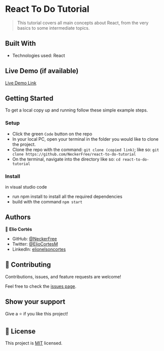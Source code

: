 [](https://img.shields.io/badge/Microverse-blueviolet)

# React To Do Tutorial


> This tutorial covers all main concepts about React, from the very basics to some intermediate topics.


## Built With

- Technologies used: React

## Live Demo (if available)

[Live Demo Link](https://github.com/NeckerFree/react-to-do-tutorial/)


## Getting Started

To get a local copy up and running follow these simple example steps.

### Setup
- Click the green `Code` button on the repo
- In your local PC, open your terminal in the folder you would like to clone the project.
- Clone the repo with the command: `git clone (copied link)`; like so: `git clone https://github.com/NeckerFree/react-to-do-tutorial`
- On the terminal, navigate into the directory like so: `cd react-to-do-tutorial`

### Install
  in visual studio code
- run npm install to install all the required dependencies
- build with the command `npm start`

## Authors

👤 **Elio Cortés**

- GitHub: [@NeckerFree](https://github.com/NeckerFree)
- Twitter: [@ElioCortesM](https://twitter.com/ElioCortesM)
- LinkedIn: [elionelsoncortes](https://www.linkedin.com/in/elionelsoncortes/)

## 🤝 Contributing

Contributions, issues, and feature requests are welcome!

Feel free to check the [issues page](https://github.com/NeckerFree/react-to-do-tutorial/issues).

## Show your support

Give a ⭐️ if you like this project!

## 📝 License

This project is [MIT](./MIT.md) licensed.